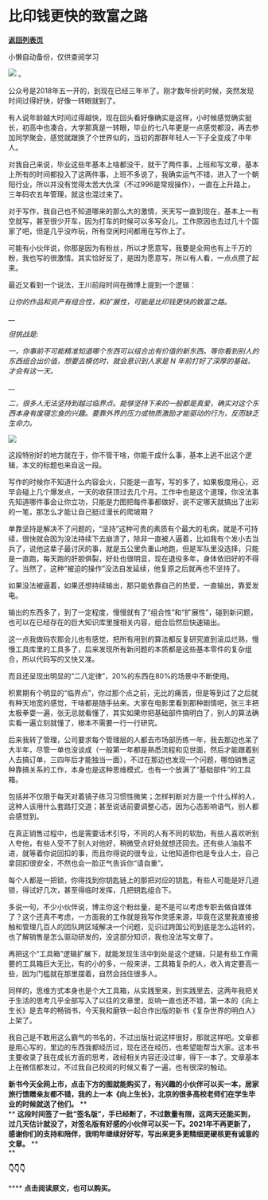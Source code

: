 # 比印钱更快的致富之路

[**返回列表页**](/gzh/九边)

小懒自动备份，仅供查阅学习

****![](https://mmbiz.qpic.cn/mmbiz_gif/Lvm6UAoJibrP9JEWQRXR3swLXRYlFicicbg2q6gYPiapiaCkPr8GibxibGO0jcDe76cnAUJ3KBkCmyTIZBueDAOslJ0Zw/640?wx_fmt=gif)****
。

  

公众号是2018年五一开的，到现在已经三年半了。刚才数年份的时候，突然发现时间过得好快，好像一转眼就到了。

有人说年龄越大时间过得越快，现在回头看好像确实是这样，小时候感觉确实挺长，初高中也凑合，大学那真是一转眼，毕业的七八年更是一点感觉都没，再去参加同学聚会，感觉就跟换了个世界似的，当初的那群年轻人一下子全变成了中年人。

对我自己来说，毕业这些年基本上啥都没干，就干了两件事，上班和写文章，基本上所有的时间都投入了这两件事，上班不多说了，我确实运气不错，进入了一个朝阳行业，所以并没有觉得太苦大仇深（不过996是常规操作），一直在上升路上，三年码农五年管理，就这也混过来了。

对于写作，我自己也不知道哪来的那么大的激情，天天写一直到现在，基本上一有空就写，甚至很少开车，因为打车的时候可以多写会儿，工作原因也去过几十个国家了吧，但是几乎没咋玩，所有空闲时间都用在写作上了。

可能有小伙伴说，你那是因为有粉丝，所以才愿意写，我要是全网也有上千万的粉，我也写的很激情。其实恰好反了，是因为愿意写，所以有人看，一点点攒了起来。

最近又看到一个说法，王川前段时间在微博上提到一个逻辑：

_让你的作品和资产有组合性，和扩展性，可能是比印钱更快的致富之路。_

 __

_但挑战是:_

_一，你事前不可能精准知道哪个东西可以组合出有价值的新东西。等你看到别人的东西组合出价值，想要去模仿时，就会意识到人家是 N
年前打好了深厚的基础，才会有这一天。_

 __

_二，很多人无法坚持到越过临界点。能够坚持下来的一般都是真爱，确实对这个东西本身有废寝忘食的兴趣。要靠外界的压力或物质激励才能驱动的行为，反而缺乏生命力。_

![](https://mmbiz.qpic.cn/mmbiz_png/INpibEpTBzYf0lWMc3NQdyWsDoOnpEJJfyXjUEBgGD0p1KMhlbWB9LdnOnCv0ZTK13on8fhWgfPCK8ffxsNOBuA/640?wx_fmt=png)

这段特别好的地方就在于，你不管干啥，你能干成什么事，基本上逃不出这个逻辑，本文的标题也来自这一段。

写作的时候你不知道什么内容会火，只能是一直写，写的多了，如果极度用心，迟早会碰上几个爆发点，一天的收获顶过去几个月。工作中也是这个道理，你没法事先知道哪件事会让你立功，只能是力图把每件事都做好，说不定哪天就搞出了出彩的一笔，那怎么才能让自己挺过漫长的爬坡期？

单靠坚持是解决不了问题的，“坚持”这种可贵的素质有个最大的毛病，就是不可持续，很快就会因为没法持续下去崩溃了，除非一直被人逼着，比如我有个发小去当兵了，说他这辈子最讨厌的事，就是五公里负重山地跑，但是军队里没选择，只能是一直跑，每天跑的肝胆俱裂，好处也很明显，现在退役多年，身体依旧好的不得了。当然了，这种“被迫的操作”没法自发延续，他复原之后就再也不坚持了。

如果没法被逼着，如果还想持续输出，那只能依靠自己的热爱，一直输出，靠爱发电。

输出的东西多了，到了一定程度，慢慢就有了“组合性”和“扩展性”，碰到新问题，也可以在已经存在的巨大知识库里搜相关内容，组合后然后快速输出。

这一点我做码农那会儿也有感觉，把所有用到的算法都反复研究直到滚瓜烂熟，慢慢工具库里的工具多了，后来发现所有新问题的本质都是这些基本零件的复杂组合，所以代码写的又快又准。

而且还呈现出明显的“二八定律”，20%的东西在80%的场景中不断使用。

积累期有个明显的“临界点”，你过那个点之前，无比的痛苦，但是等到过了之后就有种天地宽的感觉，干啥都是随手拈来。大家在电影里看到那种剧情吧，张三丰把太极拳耍一遍，张无忌就看懂了，其实如果你把基础部件搞明白了，别人的算法确实看一遍立刻就懂了，根本不需要一行一行研究。

后来我转了管理，公司要求每个管理层的人都去市场部历练一年，我去那边也呆了大半年，尽管一单也没谈成（一般第一年都是熟悉流程和见世面，然后才能跟着别人去搞订单，三四年后才能独当一面），不过在那边也发现一个问题，哪怕销售这种靠搞关系的工作，本身也是这种思维模式，也有一个放满了“基础部件”的工具箱。

包括并不仅限于每天对着镜子练习习惯性微笑；怎样判断对方是一个什么样的人，这种人该用什么套路打交道；甚至说话前要调整心态，因为心态影响语气，别人都会感觉到。

在真正销售过程中，也是需要话术引导，不同的人有不同的软肋，有些人喜欢听别人夸他，有些人受不了别人对他好，稍微受点好处就想还回去。还有些人油盐不进，就等着你说回扣的事，而且你得说的很专业，让他知道你也是专业人士，自己拿回扣很安全，不然也会一脸正气告诉你“请自重”。

每个人都是一把锁，你得找到你钥匙链上的那把对应的钥匙，有些人可能是好几道锁，得试好几次，甚至得临时发挥，几把钥匙组合下。

  

多说一句，不少小伙伴说，博主你这个粉丝量，是不是可以考虑专职去做自媒体了？这个还真不考虑，一方面我的工作就是我写作灵感来源，毕竟在这里我直接接触和管理几百人的团队跨区域解决一个问题，见识过跨国公司到底是怎么运转的，也了解销售是怎么驱动研发的，没这部分知识，我也没法写文章了。

再把这个“工具箱”逻辑扩展下，就能发现生活中到处是这个逻辑，只是有些工作需要的工具箱巨大无比，有的小的多，一般来讲，工具箱复杂的人，收入肯定要高一些，因为门槛就在那里摆着，自然会挡住很多人。

同样的，思维方式本身也是个大工具箱，从实践里来，到实践里去，这两年我把关于生活的思考几乎全部写入了以往的文章里，反响一直也还不错，第一本的《向上生长》是去年的畅销书，今天我和磨铁一起合作出版的新书《复杂世界的明白人》上架了。

我自己是不敢用这么霸气的书名的，不过出版社说这样很好，那就这样吧。文章都是用心写的，里边的东西我都经历过，现在还在经历，也希望能帮当大家。这本书主要收录了我在成长方面的思考，政经相关内容还没过审，得下一本了。文章基本上在微信都发过，不过我自己校阅的时候又看了一遍，也有很深的触动。

  

**新书今天全网上市，点击下方的图就能购买了，有兴趣的小伙伴可以买一本，居家旅行馈赠亲友都不错，我的上一本《向上生长》，北京的很多高校老师们在学生毕业的时候就送了他们。**
**  
**
**这段时间签了一批“签名版”，手已经断了，不过数量有限，这两天还能买到，过几天估计就没了，对签名版有好感的小伙伴可以买一下。2021年不再更新了，感谢你们的支持和陪伴，我明年继续好好写，写出来更多更精细更硬核更有诚意的文章。**
**  
**

 **👇👇👇**

 **** **点击阅读原文，也可以购买。**

